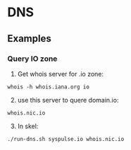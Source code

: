 # DNS

## Examples


### Query IO zone

1. Get whois server for .io zone:
```
whois -h whois.iana.org io
```

2. use this server to quere domain.io:

```
whois.nic.io
```

3. In skel:

```
./run-dns.sh syspulse.io whois.nic.io
```